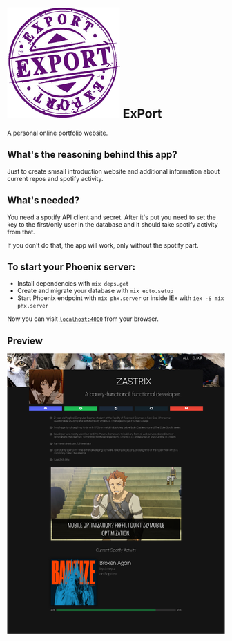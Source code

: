 # ![Preview image](https://raw.githubusercontent.com/zastrixarundell/ExPort/master/priv/static/images/export.png) ExPort

A personal online portfolio website.

## What's the reasoning behind this app?

Just to create smsall introduction website and additional information about current repos and spotify activity.

## What's needed? 

You need a spotify API client and secret. After it's put you need to set the key to the first/only user in the database and it should take spotify activity from that.

If you don't do that, the app will work, only without the spotify part.

## To start your Phoenix server:

  * Install dependencies with `mix deps.get`
  * Create and migrate your database with `mix ecto.setup`
  * Start Phoenix endpoint with `mix phx.server` or inside IEx with `iex -S mix phx.server`

Now you can visit [`localhost:4000`](http://localhost:4000) from your browser.

## Preview

![Preview image](https://raw.githubusercontent.com/zastrixarundell/ExPort/master/priv/static/images/preview.png)